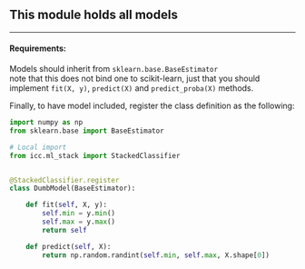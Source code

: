 ## This module holds all models

---

#### Requirements:  

Models should inherit from `sklearn.base.BaseEstimator`  
note that this does not bind one to scikit-learn, just that you should  
implement `fit(X, y)`, `predict(X)` and `predict_proba(X)` methods.  


Finally, to have model included, register the class definition as the following:  

```python
import numpy as np
from sklearn.base import BaseEstimator

# Local import
from icc.ml_stack import StackedClassifier


@StackedClassifier.register
class DumbModel(BaseEstimator):

    def fit(self, X, y):
        self.min = y.min()
        self.max = y.max()
        return self

    def predict(self, X):
        return np.random.randint(self.min, self.max, X.shape[0])
```
